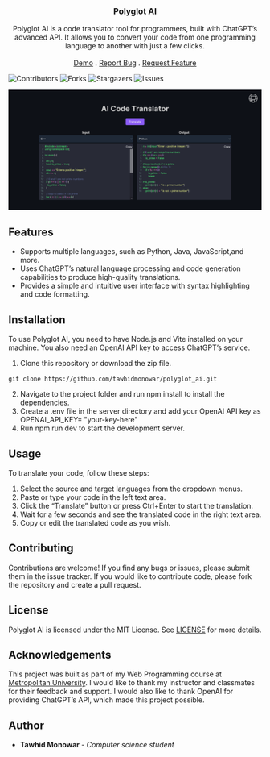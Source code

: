 <p align="center">
  <h3 align="center">Polyglot AI</h3>
  <p align="center">
  Polyglot AI is a code translator tool for programmers, built with ChatGPT’s advanced API. It allows you to convert your code from one programming language to another with just a few clicks.
    <br/>
    <br/>
    <a href="#">Demo</a>
    .
    <a href="https://github.com/tawhidmonowar/polyglot_ai/issues">Report Bug</a>
    .
    <a href="https://github.com/tawhidmonowar/polyglot_ai/issues">Request Feature</a>
  </p>
</p>

![Contributors](https://img.shields.io/github/contributors/tawhidmonowar/polyglot_ai?color=dark-green) ![Forks](https://img.shields.io/github/forks/tawhidmonowar/polyglot_ai?style=social) ![Stargazers](https://img.shields.io/github/stars/tawhidmonowar/polyglot_ai?style=social) ![Issues](https://img.shields.io/github/issues/tawhidmonowar/polyglot_ai)

![screenshot_profile](./client/public/screenshot-polyglot-ai.png)

## Features
- Supports multiple languages, such as Python, Java, JavaScript,and more.
- Uses ChatGPT’s natural language processing and code generation capabilities to produce high-quality translations.
- Provides a simple and intuitive user interface with syntax highlighting and code formatting.

## Installation
To use Polyglot AI, you need to have Node.js and Vite installed on your machine. You also need an OpenAI API key to access ChatGPT’s service.

1. Clone this repository or download the zip file.
```
git clone https://github.com/tawhidmonowar/polyglot_ai.git
```
2. Navigate to the project folder and run npm install to install the dependencies.
3. Create a .env file in the server directory and add your OpenAI API key as OPENAI_API_KEY= "your-key-here"
4. Run npm run dev to start the development server.

## Usage
To translate your code, follow these steps:

1. Select the source and target languages from the dropdown menus.
2. Paste or type your code in the left text area.
3. Click the “Translate” button or press Ctrl+Enter to start the translation.
4. Wait for a few seconds and see the translated code in the right text area.
5. Copy or edit the translated code as you wish.

## Contributing
Contributions are welcome! If you find any bugs or issues, please submit them in the issue tracker. If you would like to contribute code, please fork the repository and create a pull request.

## License
Polyglot AI is licensed under the MIT License. See [LICENSE](https://github.com/tawhidmonowar/polyglot_ai/blob/main/LICENSE) for more details.

## Acknowledgements
This project was built as part of my Web Programming course at [Metropolitan University](https://metrouni.edu.bd/). I would like to thank my instructor and classmates for their feedback and support. I would also like to thank OpenAI for providing ChatGPT’s API, which made this project possible.

## Author
* **Tawhid Monowar** - *Computer science student*
